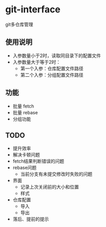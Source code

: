 # git-interface

git多仓库管理

## 使用说明

* 入参数量小于2时，读取同目录下的配置文件
* 入参数量大于等于2时：
    * 第一个入参：仓库配置文件路径
    * 第二个入参：分组配置文件路径

## 功能

* 批量 fetch
* 批量 rebase
* 分组功能

## TODO

* 提升效率
* 解决卡顿问题
* fetch结果判断错误的问题
* rebase问题
    * 当前分支有未提交修改时失败的问题
* 界面
    * 记录上次关闭前的大小和位置
    * 样式
* 仓库配置
    * 导入
    * 导出
* 落后、提前的提示
